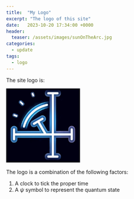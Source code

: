 ```yaml
---
title:  "My Logo"
excerpt: "The logo of this site"
date:   2023-10-20 17:34:00 +0000
header:
  teaser: /assets/images/sunOnTheArc.jpg
categories:
  - update
tags:
  - logo
---
```


The site logo is:

<img src="/assets/images/logo.png" width="200">

The logo is a combination of the following factors:

1. A clock to tick the proper time
2. A $\psi$ symbol to represent the quantum state
